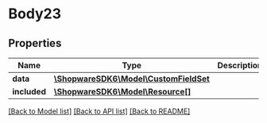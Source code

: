 # Body23

## Properties
Name | Type | Description | Notes
------------ | ------------- | ------------- | -------------
**data** | [**\ShopwareSDK6\Model\CustomFieldSet**](CustomFieldSet.md) |  | [optional] 
**included** | [**\ShopwareSDK6\Model\Resource[]**](Resource.md) |  | [optional] 

[[Back to Model list]](../../README.md#documentation-for-models) [[Back to API list]](../../README.md#documentation-for-api-endpoints) [[Back to README]](../../README.md)

